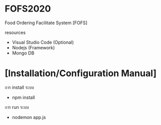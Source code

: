# FOFS2020
Food Ordering Facilitate System [FOFS] 

resources
- Visual Studio Code (Optional)
- Nodejs (Framework)
- Mongo DB

# [Installation/Configuration Manual]

การ install ระบบ
- npm install 

การ run ระบบ
- nodemon app.js
